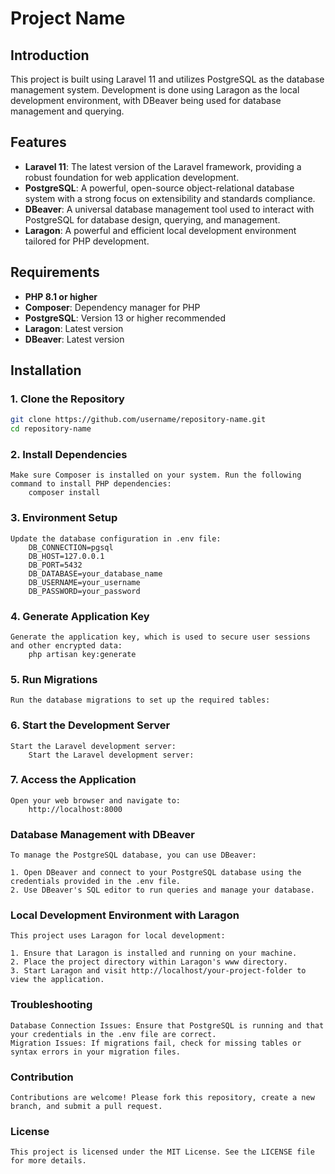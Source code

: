 # Project Name

## Introduction

This project is built using Laravel 11 and utilizes PostgreSQL as the database management system. Development is done using Laragon as the local development environment, with DBeaver being used for database management and querying.

## Features

- **Laravel 11**: The latest version of the Laravel framework, providing a robust foundation for web application development.
- **PostgreSQL**: A powerful, open-source object-relational database system with a strong focus on extensibility and standards compliance.
- **DBeaver**: A universal database management tool used to interact with PostgreSQL for database design, querying, and management.
- **Laragon**: A powerful and efficient local development environment tailored for PHP development.

## Requirements

- **PHP 8.1 or higher**
- **Composer**: Dependency manager for PHP
- **PostgreSQL**: Version 13 or higher recommended
- **Laragon**: Latest version
- **DBeaver**: Latest version

## Installation

### 1. Clone the Repository

```bash
git clone https://github.com/username/repository-name.git
cd repository-name

```

### 2. Install Dependencies

```
Make sure Composer is installed on your system. Run the following command to install PHP dependencies:
    composer install
```

### 3. Environment Setup

```
Update the database configuration in .env file:
    DB_CONNECTION=pgsql
    DB_HOST=127.0.0.1
    DB_PORT=5432
    DB_DATABASE=your_database_name
    DB_USERNAME=your_username
    DB_PASSWORD=your_password
```

### 4. Generate Application Key

```
Generate the application key, which is used to secure user sessions and other encrypted data:
    php artisan key:generate
```

### 5. Run Migrations

```
Run the database migrations to set up the required tables:
```

### 6. Start the Development Server

```
Start the Laravel development server:
    Start the Laravel development server:
```

### 7. Access the Application

```
Open your web browser and navigate to:
    http://localhost:8000
```

### Database Management with DBeaver

```
To manage the PostgreSQL database, you can use DBeaver:

1. Open DBeaver and connect to your PostgreSQL database using the credentials provided in the .env file.
2. Use DBeaver's SQL editor to run queries and manage your database.
```

### Local Development Environment with Laragon

```
This project uses Laragon for local development:

1. Ensure that Laragon is installed and running on your machine.
2. Place the project directory within Laragon's www directory.
3. Start Laragon and visit http://localhost/your-project-folder to view the application.
```

### Troubleshooting

```
Database Connection Issues: Ensure that PostgreSQL is running and that your credentials in the .env file are correct.
Migration Issues: If migrations fail, check for missing tables or syntax errors in your migration files.
```

### Contribution

```
Contributions are welcome! Please fork this repository, create a new branch, and submit a pull request.
```

### License

```
This project is licensed under the MIT License. See the LICENSE file for more details.
```
